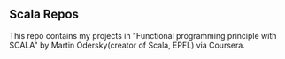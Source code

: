 ## Scala Repos
This repo contains my projects in "Functional programming principle with SCALA" by Martin Odersky(creator of Scala, EPFL) via Coursera.